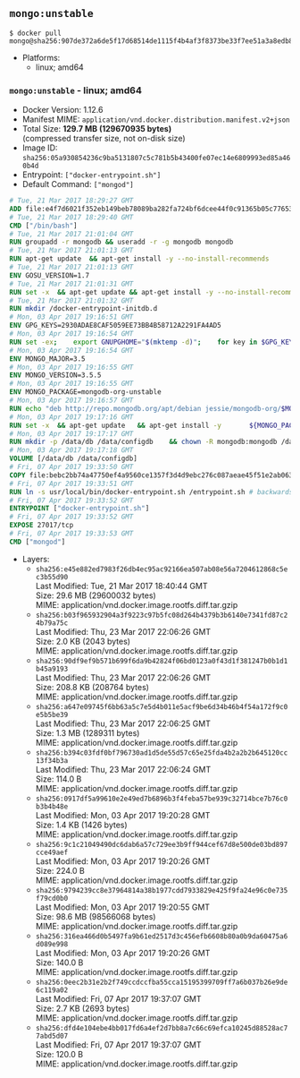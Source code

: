 ## `mongo:unstable`

```console
$ docker pull mongo@sha256:907de372a6de5f17d68514de1115f4b4af3f8373be33f7ee51a3a8edb8653494
```

-	Platforms:
	-	linux; amd64

### `mongo:unstable` - linux; amd64

-	Docker Version: 1.12.6
-	Manifest MIME: `application/vnd.docker.distribution.manifest.v2+json`
-	Total Size: **129.7 MB (129670935 bytes)**  
	(compressed transfer size, not on-disk size)
-	Image ID: `sha256:05a930854236c9ba5131807c5c781b5b43400fe07ec14e6809993ed85a460b4d`
-	Entrypoint: `["docker-entrypoint.sh"]`
-	Default Command: `["mongod"]`

```dockerfile
# Tue, 21 Mar 2017 18:29:27 GMT
ADD file:e4f7d6021f352eb149beb78089ba282fa724bf6dcee44f0c91365b05c77653ee in / 
# Tue, 21 Mar 2017 18:29:40 GMT
CMD ["/bin/bash"]
# Tue, 21 Mar 2017 21:01:04 GMT
RUN groupadd -r mongodb && useradd -r -g mongodb mongodb
# Tue, 21 Mar 2017 21:01:13 GMT
RUN apt-get update 	&& apt-get install -y --no-install-recommends 		jq 		numactl 	&& rm -rf /var/lib/apt/lists/*
# Tue, 21 Mar 2017 21:01:13 GMT
ENV GOSU_VERSION=1.7
# Tue, 21 Mar 2017 21:01:31 GMT
RUN set -x 	&& apt-get update && apt-get install -y --no-install-recommends ca-certificates wget && rm -rf /var/lib/apt/lists/* 	&& wget -O /usr/local/bin/gosu "https://github.com/tianon/gosu/releases/download/$GOSU_VERSION/gosu-$(dpkg --print-architecture)" 	&& wget -O /usr/local/bin/gosu.asc "https://github.com/tianon/gosu/releases/download/$GOSU_VERSION/gosu-$(dpkg --print-architecture).asc" 	&& export GNUPGHOME="$(mktemp -d)" 	&& gpg --keyserver ha.pool.sks-keyservers.net --recv-keys B42F6819007F00F88E364FD4036A9C25BF357DD4 	&& gpg --batch --verify /usr/local/bin/gosu.asc /usr/local/bin/gosu 	&& rm -r "$GNUPGHOME" /usr/local/bin/gosu.asc 	&& chmod +x /usr/local/bin/gosu 	&& gosu nobody true 	&& apt-get purge -y --auto-remove ca-certificates wget
# Tue, 21 Mar 2017 21:01:32 GMT
RUN mkdir /docker-entrypoint-initdb.d
# Mon, 03 Apr 2017 19:16:51 GMT
ENV GPG_KEYS=2930ADAE8CAF5059EE73BB4B58712A2291FA4AD5
# Mon, 03 Apr 2017 19:16:54 GMT
RUN set -ex; 	export GNUPGHOME="$(mktemp -d)"; 	for key in $GPG_KEYS; do 		gpg --keyserver ha.pool.sks-keyservers.net --recv-keys "$key"; 	done; 	gpg --export $GPG_KEYS > /etc/apt/trusted.gpg.d/mongodb.gpg; 	rm -r "$GNUPGHOME"; 	apt-key list
# Mon, 03 Apr 2017 19:16:54 GMT
ENV MONGO_MAJOR=3.5
# Mon, 03 Apr 2017 19:16:55 GMT
ENV MONGO_VERSION=3.5.5
# Mon, 03 Apr 2017 19:16:55 GMT
ENV MONGO_PACKAGE=mongodb-org-unstable
# Mon, 03 Apr 2017 19:16:57 GMT
RUN echo "deb http://repo.mongodb.org/apt/debian jessie/mongodb-org/$MONGO_MAJOR main" > /etc/apt/sources.list.d/mongodb-org.list
# Mon, 03 Apr 2017 19:17:16 GMT
RUN set -x 	&& apt-get update 	&& apt-get install -y 		${MONGO_PACKAGE}=$MONGO_VERSION 		${MONGO_PACKAGE}-server=$MONGO_VERSION 		${MONGO_PACKAGE}-shell=$MONGO_VERSION 		${MONGO_PACKAGE}-mongos=$MONGO_VERSION 		${MONGO_PACKAGE}-tools=$MONGO_VERSION 	&& rm -rf /var/lib/apt/lists/* 	&& rm -rf /var/lib/mongodb 	&& mv /etc/mongod.conf /etc/mongod.conf.orig
# Mon, 03 Apr 2017 19:17:17 GMT
RUN mkdir -p /data/db /data/configdb 	&& chown -R mongodb:mongodb /data/db /data/configdb
# Mon, 03 Apr 2017 19:17:18 GMT
VOLUME [/data/db /data/configdb]
# Fri, 07 Apr 2017 19:33:50 GMT
COPY file:bebc2bb74a47750ef4a9560ce1357f3d4d9ebc276c087aeae45f51e2ab063757 in /usr/local/bin/ 
# Fri, 07 Apr 2017 19:33:51 GMT
RUN ln -s usr/local/bin/docker-entrypoint.sh /entrypoint.sh # backwards compat
# Fri, 07 Apr 2017 19:33:52 GMT
ENTRYPOINT ["docker-entrypoint.sh"]
# Fri, 07 Apr 2017 19:33:52 GMT
EXPOSE 27017/tcp
# Fri, 07 Apr 2017 19:33:53 GMT
CMD ["mongod"]
```

-	Layers:
	-	`sha256:e45e882ed7983f26db4ec95ac92166ea507ab08e56a7204612868c5ec3b55d90`  
		Last Modified: Tue, 21 Mar 2017 18:40:44 GMT  
		Size: 29.6 MB (29600032 bytes)  
		MIME: application/vnd.docker.image.rootfs.diff.tar.gzip
	-	`sha256:b03f965932904a3f9223c97b5fc08d264b4379b3b6140e7341fd87c24b79a75c`  
		Last Modified: Thu, 23 Mar 2017 22:06:26 GMT  
		Size: 2.0 KB (2043 bytes)  
		MIME: application/vnd.docker.image.rootfs.diff.tar.gzip
	-	`sha256:90df9ef9b571b699f6da9b42824f06bd0123a0f43d1f381247b0b1d1b45a9193`  
		Last Modified: Thu, 23 Mar 2017 22:06:26 GMT  
		Size: 208.8 KB (208764 bytes)  
		MIME: application/vnd.docker.image.rootfs.diff.tar.gzip
	-	`sha256:a647e09745f6bb63a5c7e5d4b011e5acf9be6d34b46b4f54a172f9c0e5b5be39`  
		Last Modified: Thu, 23 Mar 2017 22:06:25 GMT  
		Size: 1.3 MB (1289311 bytes)  
		MIME: application/vnd.docker.image.rootfs.diff.tar.gzip
	-	`sha256:b394c03fdf0bf796730ad1d5de55d57c65e25fda4b2a2b2b645120cc13f34b3a`  
		Last Modified: Thu, 23 Mar 2017 22:06:24 GMT  
		Size: 114.0 B  
		MIME: application/vnd.docker.image.rootfs.diff.tar.gzip
	-	`sha256:0917df5a99610e2e49ed7b6896b3f4feba57be939c32714bce7b76c0b3b4b48e`  
		Last Modified: Mon, 03 Apr 2017 19:20:28 GMT  
		Size: 1.4 KB (1426 bytes)  
		MIME: application/vnd.docker.image.rootfs.diff.tar.gzip
	-	`sha256:9c1c21049490dc6dab6a57c729ee3b9ff944cef67d8e500de03bd897cce49aef`  
		Last Modified: Mon, 03 Apr 2017 19:20:26 GMT  
		Size: 224.0 B  
		MIME: application/vnd.docker.image.rootfs.diff.tar.gzip
	-	`sha256:9794239cc8e37964814a38b1977cdd7933829e425f9fa24e96c0e735f79cd0b0`  
		Last Modified: Mon, 03 Apr 2017 19:20:55 GMT  
		Size: 98.6 MB (98566068 bytes)  
		MIME: application/vnd.docker.image.rootfs.diff.tar.gzip
	-	`sha256:316ea466d0b5497fa9b61ed2517d3c456efb6608b80a0b9da60475a6d089e998`  
		Last Modified: Mon, 03 Apr 2017 19:20:26 GMT  
		Size: 140.0 B  
		MIME: application/vnd.docker.image.rootfs.diff.tar.gzip
	-	`sha256:0eec2b31e2b2f749ccdccfba55cca15195399709ff7a6b037b26e9de6c119a02`  
		Last Modified: Fri, 07 Apr 2017 19:37:07 GMT  
		Size: 2.7 KB (2693 bytes)  
		MIME: application/vnd.docker.image.rootfs.diff.tar.gzip
	-	`sha256:dfd4e104ebe4bb017fd6a4ef2d7bb8a7c66c69efca10245d88528ac77abd5d07`  
		Last Modified: Fri, 07 Apr 2017 19:37:07 GMT  
		Size: 120.0 B  
		MIME: application/vnd.docker.image.rootfs.diff.tar.gzip
